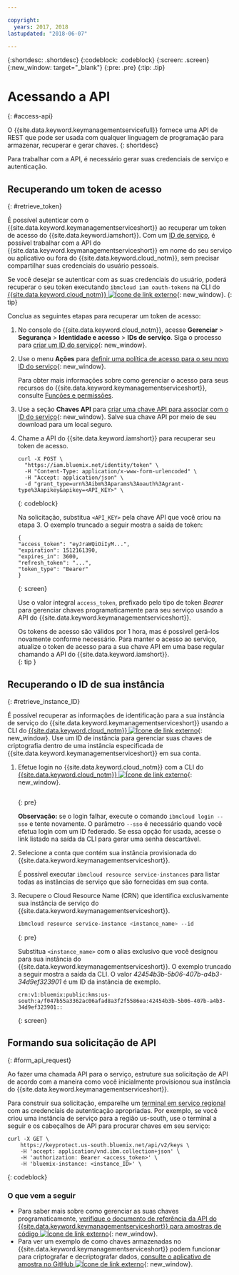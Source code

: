 ```yaml
---

copyright:
  years: 2017, 2018
lastupdated: "2018-06-07"

---
```


{:shortdesc: .shortdesc}
{:codeblock: .codeblock}
{:screen: .screen}
{:new_window: target="_blank"}
{:pre: .pre}
{:tip: .tip}

# Acessando a API
{: #access-api}

O {{site.data.keyword.keymanagementservicefull}} fornece uma API de REST que pode ser usada com qualquer
linguagem de programação para armazenar, recuperar e gerar chaves.
{: shortdesc}

Para trabalhar com a API, é necessário gerar suas credenciais de serviço e autenticação. 

## Recuperando um token de acesso
{: #retrieve_token}

É possível autenticar com o {{site.data.keyword.keymanagementserviceshort}} ao recuperar um token de acesso do
{{site.data.keyword.iamshort}}. Com um [ID de serviço](/docs/iam/serviceid.html#serviceids), é possível trabalhar
com a API do {{site.data.keyword.keymanagementserviceshort}} em nome do seu serviço ou aplicativo ou fora do
{{site.data.keyword.cloud_notm}}, sem precisar compartilhar suas credenciais do usuário pessoais.  

Se você desejar se autenticar com as suas credenciais do usuário, poderá recuperar o seu token executando `ibmcloud iam oauth-tokens` na CLI do [{{site.data.keyword.cloud_notm}} ![Ícone de link externo](../../icons/launch-glyph.svg "Ícone de link externo")](/docs/cli/reference/bluemix_cli/get_started.html){: new_window}.
{: tip}

Conclua as seguintes etapas para recuperar um token de acesso:

1. No console do {{site.data.keyword.cloud_notm}}, acesse **Gerenciar** &gt;
**Segurança** &gt; **Identidade e acesso** &gt; **IDs de serviço**. Siga o processo para [criar um ID do serviço](/docs/iam/serviceid.html#creating-a-service-id){: new_window}.
2. Use o menu **Ações** para [definir uma política de acesso para o seu novo ID do serviço](/docs/iam/serviceidaccess.html){: new_window}.
    
    Para obter mais informações sobre como gerenciar o acesso para seus recursos do
{{site.data.keyword.keymanagementserviceshort}}, consulte [Funções e permissões](/docs/services/keymgmt/keyprotect_manage_access.html#roles).
3. Use a seção **Chaves API** para [criar uma chave API para associar com o ID do serviço](/docs/iam/serviceid_keys.html#serviceidapikeys){: new_window}. Salve sua chave API por meio de seu download para um local seguro.
4. Chame a API do {{site.data.keyword.iamshort}} para recuperar seu token de acesso.

    ```cURL
    curl -X POST \
      "https://iam.bluemix.net/identity/token" \
      -H "Content-Type: application/x-www-form-urlencoded" \
      -H "Accept: application/json" \
      -d "grant_type=urn%3Aibm%3Aparams%3Aoauth%3Agrant-type%3Aapikey&apikey=<API_KEY>" \ 
    ```
    {: codeblock}

    Na solicitação, substitua `<API_KEY>` pela chave API que você criou na etapa 3. O exemplo truncado
a seguir mostra a saída de token:

    ```
    {
    "access_token": "eyJraWQiOiIyM...",
    "expiration": 1512161390,
    "expires_in": 3600,
    "refresh_token": "...",
    "token_type": "Bearer"
    }
    ```
    {: screen}

    Use o valor integral `access_token`, prefixado pelo tipo de token _Bearer_ para gerenciar chaves
programaticamente para seu serviço usando a API do {{site.data.keyword.keymanagementserviceshort}}. 

    Os tokens de acesso são válidos por 1 hora, mas é possível gerá-los novamente conforme necessário. Para manter o acesso ao serviço, atualize o token de acesso para a sua chave API em uma base regular chamando a API do {{site.data.keyword.iamshort}}.   
    {: tip }

## Recuperando o ID de sua instância
{: #retrieve_instance_ID}

É possível recuperar as informações de identificação para a sua instância de serviço do {{site.data.keyword.keymanagementserviceshort}} usando a CLI do [{{site.data.keyword.cloud_notm}} ![Ícone de link externo](../../icons/launch-glyph.svg "Ícone de link externo")](/docs/cli/reference/bluemix_cli/get_started.html){: new_window}. Use um ID de instância para gerenciar suas chaves de criptografia dentro de uma instância especificada de
{{site.data.keyword.keymanagementserviceshort}} em sua conta. 

1. Efetue login no {{site.data.keyword.cloud_notm}} com a CLI do [{{site.data.keyword.cloud_notm}} ![Ícone de link externo](../../icons/launch-glyph.svg "Ícone de link externo")](/docs/cli/reference/bluemix_cli/get_started.html){: new_window}.

    ```sh ibmcloud login 
    ```
    {: pre}

    **Observação:** se o login falhar, execute o comando `ibmcloud login --sso` e tente novamente. O parâmetro `--sso` é necessário quando você efetua login com um ID federado. Se essa opção for usada, acesse o link listado na saída da CLI para gerar uma senha descartável.

2. Selecione a conta que contém sua instância provisionada do {{site.data.keyword.keymanagementserviceshort}}.

    É possível executar `ibmcloud resource service-instances` para listar todas as instâncias de serviço que são fornecidas em sua conta.

3. Recupere o Cloud Resource Name (CRN) que identifica exclusivamente sua instância de serviço do {{site.data.keyword.keymanagementserviceshort}}. 

    ```sh
    ibmcloud resource service-instance <instance_name> --id
    ```
    {: pre}

    Substitua `<instance_name>` com o alias exclusivo que você designou para sua instância do
{{site.data.keyword.keymanagementserviceshort}}. O exemplo truncado a seguir mostra a saída da CLI. O valor _42454b3b-5b06-407b-a4b3-34d9ef323901_ é um ID da instância de exemplo.

    ```
    crn:v1:bluemix:public:kms:us-south:a/f047b55a3362ac06afad8a3f2f5586ea:42454b3b-5b06-407b-a4b3-34d9ef323901::
    ```
    {: screen}

## Formando sua solicitação de API
{: #form_api_request}

Ao fazer uma chamada API para o serviço, estruture sua solicitação de API de acordo com a maneira como você inicialmente
provisionou sua instância do {{site.data.keyword.keymanagementserviceshort}}. 

Para construir sua solicitação, emparelhe um [terminal em serviço
regional](/docs/services/keymgmt/keyprotect_regions.html) com as credenciais de autenticação apropriadas. Por exemplo, se você criou uma instância de serviço para a região us-south, use o terminal a seguir e os cabeçalhos de API para procurar chaves em seu serviço:

```cURL
curl -X GET \
    https://keyprotect.us-south.bluemix.net/api/v2/keys \
    -H 'accept: application/vnd.ibm.collection+json' \
    -H 'authorization: Bearer <access_token>' \
    -H 'bluemix-instance: <instance_ID>' \
```
{: codeblock} 

### O que vem a seguir

- Para saber mais sobre como gerenciar as suas chaves programaticamente, [verifique o documento de referência da API do {{site.data.keyword.keymanagementserviceshort}} para amostras de código ![Ícone de link externo](../../icons/launch-glyph.svg "Ícone de link externo")](https://console.bluemix.net/apidocs/639){: new_window}.
- Para ver um exemplo de como chaves armazenadas no {{site.data.keyword.keymanagementserviceshort}} podem funcionar para criptografar e decriptografar dados, [consulte o aplicativo de amostra no GitHub ![Ícone de link externo](../../icons/launch-glyph.svg "Ícone de link externo")](https://github.com/IBM-Bluemix/key-protect-helloworld-python){: new_window}.
